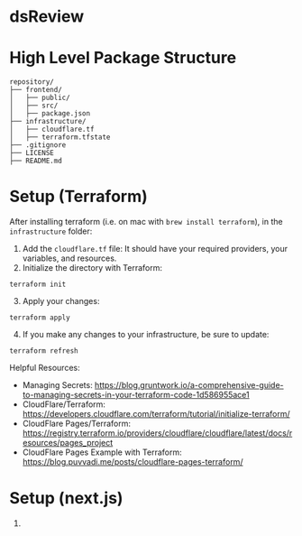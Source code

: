 # dsReview


# High Level Package Structure

```
repository/
├── frontend/
│   ├── public/
│   ├── src/
│   ├── package.json
├── infrastructure/
│   ├── cloudflare.tf
│   ├── terraform.tfstate
├── .gitignore
├── LICENSE
├── README.md
```

# Setup (Terraform)
After installing terraform (i.e. on mac with `brew install terraform`), in the `infrastructure` folder:

1. Add the `cloudflare.tf` file: It should have your required providers, your variables, and resources.
2. Initialize the directory with Terraform:
```commandline
terraform init
```
3. Apply your changes:
```commandline
terraform apply
```
4. If you make any changes to your infrastructure, be sure to update:
```commandline
terraform refresh
```

Helpful Resources:
* Managing Secrets: https://blog.gruntwork.io/a-comprehensive-guide-to-managing-secrets-in-your-terraform-code-1d586955ace1
* CloudFlare/Terraform: https://developers.cloudflare.com/terraform/tutorial/initialize-terraform/
* CloudFlare Pages/Terraform: https://registry.terraform.io/providers/cloudflare/cloudflare/latest/docs/resources/pages_project
* CloudFlare Pages Example with Terraform: https://blog.puvvadi.me/posts/cloudflare-pages-terraform/

# Setup (next.js)
1. 